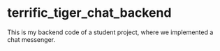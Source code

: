 # terrific_tiger_chat_backend
This is my backend code of a student project, where we implemented a chat messenger.
